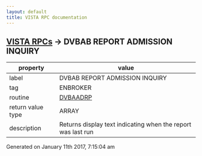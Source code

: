 ```yaml
---
layout: default
title: VISTA RPC documentation
---
```




## [VISTA RPCs](TableOfContent.md) &#8594; DVBAB REPORT ADMISSION INQUIRY 

 property | value 
--- | --- 
 label | DVBAB REPORT ADMISSION INQUIRY
 tag | ENBROKER
 routine | [DVBAADRP](http://code.osehra.org/dox/Routine_DVBAADRP_source.html)
 return value type | ARRAY
 description | Returns display text indicating when the report was last run




 Generated on January 11th 2017, 7:15:04 am